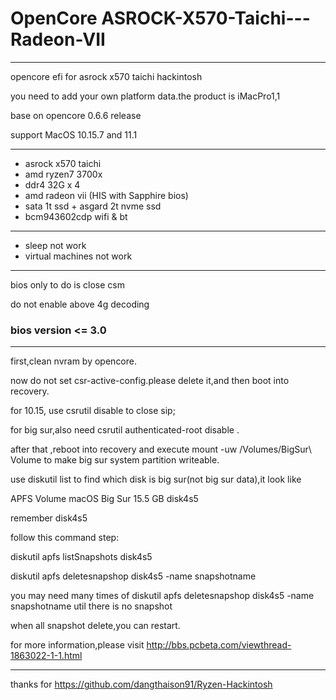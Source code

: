 # OpenCore ASROCK-X570-Taichi---Radeon-VII

----

opencore efi for asrock x570 taichi hackintosh

you need to add your own platform data.the product is iMacPro1,1

base on opencore 0.6.6 release

support MacOS 10.15.7 and 11.1

----
+ asrock x570 taichi
+ amd ryzen7 3700x
+ ddr4 32G x 4
+ amd radeon vii (HIS with Sapphire bios)
+ sata 1t ssd + asgard 2t nvme ssd
+ bcm943602cdp wifi & bt

----
+ sleep not work
+ virtual machines not work

----
bios only to do is close csm

do not enable above 4g decoding

### bios version <= 3.0

----

first,clean nvram by opencore.

now do not set csr-active-config.please delete it,and then boot into recovery.

for 10.15, use csrutil disable to close sip;

for big sur,also need csrutil authenticated-root disable . 

after that ,reboot into recovery and execute mount -uw /Volumes/BigSur\ Volume to make big sur system partition writeable.

use diskutil list to find which disk is big sur(not big sur data),it look like 

APFS Volume ⁨macOS Big Sur⁩           15.5 GB    disk4s5

remember disk4s5

follow this command step:

diskutil apfs listSnapshots disk4s5

diskutil apfs deletesnapshop  disk4s5 -name snapshotname

you may need many times of diskutil apfs deletesnapshop  disk4s5 -name snapshotname util there is no snapshot

when all snapshot delete,you can restart.

for more information,please visit http://bbs.pcbeta.com/viewthread-1863022-1-1.html

----

thanks for https://github.com/dangthaison91/Ryzen-Hackintosh
